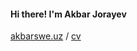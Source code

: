 #### Hi there! I'm Akbar Jorayev
<a href="https://akbarswe.uz" ref="noreferrer">akbarswe.uz</a>
/
<a href="https://drive.google.com/file/d/1gXJGbHoiR_cBmOabFvHUoyF5Rr4-W7ot/view?usp=sharing" target="_blank">cv</a>
